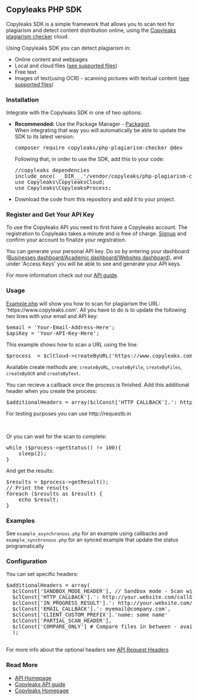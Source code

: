 <h2>Copyleaks PHP SDK</h2>
<p>
Copyleaks SDK is a simple framework that allows you to scan text for plagiarism and detect content distribution online, using the <a href="https://copyleaks.com">Copyleaks plagiarism checker</a> cloud.
</p>
<p>
Using Copyleaks SDK you can detect plagiarism in:  
<ul>
<li>Online content and webpages</li>
<li>Local and cloud files (<a href="https://api.copyleaks.com/GeneralDocumentation/TechnicalSpecifications#supportedfiletypes">see supported files</a>)</li>
<li>Free text</li>
<li>Images of text(using OCR) - scanning pictures with textual content (<a href="https://api.copyleaks.com/GeneralDocumentation/TechnicalSpecifications#supportedfiletypes">see supported files</a>)</li>
</ul>
</p>
<h3>Installation</h3>
<p>Integrate with the Copyleaks SDK in one of two options:</p>
<ul>
<li><b>Recommended:</b> Use the Package Manager - <a href="https://packagist.org/packages/copyleaks/php-plagiarism-checker">Packagist</a>.
  <br>
  When integrating that way you will automatically be able to update the SDK to its latest version:
<pre>
composer require copyleaks/php-plagiarism-checker @dev
</pre>
Following that, in order to use the SDK, add this to your code:
<pre>
//copyleaks dependencies 
include_once( __DIR__.'/vendor/copyleaks/php-plagiarism-checker/autoload.php');
use Copyleaks\CopyleaksCloud;
use Copyleaks\CopyleaksProcess;
</pre>
</li>
<li>Download the code from this repository and add it to your project.
</ul>
<h3>Register and Get Your API Key</h3>
 <p>To use the Copyleaks API you need to first have a Copyleaks account. The registration to Copyleaks takes a minute and is free of charge. <a href="https://copyleaks.com/Account/Register">Signup</a> and confirm your account to finalize your registration. </p>
 <p>You can generate your personal API key. Do so by entering your dashboard (<a href="https://api.copyleaks.com/businessesapi">Businesses dashboard/</a><a href="https://api.copyleaks.com/academicapi">Academic dashboard/</a><a href="https://api.copyleaks.com/websitesapi">Websites dashboard</a>), and under 'Access Keys' you will be able to see and generate your API keys.</p>
 <p>For more information check out our <a href="https://api.copyleaks.com/Guides/HowToUse">API guide</a>.</p>
<h3>Usage</h3>
<p><a href="https://github.com/Copyleaks/PHP-Plagiarism-Checker/blob/master/example.php">Example.php</a> will show you how to scan for plagiarism the URL: 'https://www.copyleaks.com'. All you have to do is to update the following two lines with your email and API key:
</p>
<pre>
$email = 'Your-Email-Address-Here';
$apiKey = 'Your-API-Key-Here';
</pre>
<p>This example shows how to scan a URL using the line:</p>
<pre>$process  = $clCloud->createByURL('https://www.copyleaks.com',$additionalHeaders); </pre>
<p>Available create methods are: <code>createByURL</code>, <code>createByFile</code>, <code>createByFiles</code>, <code>createByOCR</code> and <code>createByText</code>.</p>
<p>You can recieve a callback once the process is finished. Add this additional header when you create the process:</p>
<pre>$additionalHeaders = array($clConst['HTTP_CALLBACK'].': http://your.website.com/callbacks/' </pre>
<p>For testing purposes you can use http://requestb.in</p><BR/>
<p>Or you can wait for the scan to complete:</p>
<pre>
while ($process->getStatus() != 100){
	sleep(2);              
}
</pre>
<p>And get the results:</p> 
<pre>$results = $process->getResult();
// Print the results
foreach ($results as $result) {
	echo $result;
}
</pre>
<h3>Examples</h3>
<p>See <code>example_asynchronous.php</code> for an example using callbacks and <code>example_synchronous.php</code> for an synced example that update the status programatically</p> 
<h3>Configuration</h3>
<p>You can set specific headers:</p>
<pre>$additionalHeaders = array(
  $clConst['SANDBOX_MODE_HEADER'], // Sandbox mode - Scan without consuming any credits and get back dummy results
  $clConst['HTTP_CALLBACK'].': http://your.website.com/callbacks/', # For a fast testing of callbacks option we recommend to use http://requestb.in
  $clConst['IN_PROGRESS_RESULT'].': http://your.website.com/callback/results/,
  $clConst['EMAIL_CALLBACK'].': myemail@company.com',
  $clConst['CLIENT_CUSTOM_PREFIX'].'name: some name'
  $clConst['PARTIAL_SCAN_HEADER'],
  $clConst['COMPARE_ONLY'] # Compare files in between - available only on createByFiles
  );
 </pre>
<p>For more info about the optional headers see <a href="https://api.copyleaks.com/GeneralDocumentation/RequestHeaders">API Request Headers</a>
</p>
<h3>Read More</h3>
<ul>
<li><a href="https://api.copyleaks.com/">API Homepage</a></li>
<li><a href="https://api.copyleaks.com/Guides/HowToUse">Copyleaks API guide</a></li>
<li><a href="https://copyleaks.com/">Copyleaks Homepage</a></li>
</ul>

